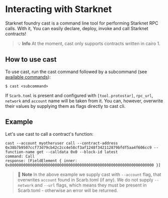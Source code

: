 # Interacting with Starknet

Starknet foundry cast is a command line tool for performing Starknet RPC calls. With it, You can easily declare, deploy, invoke and call Starknet contracts!

> 💡 **Info**
> At the moment, cast only supports contracts written in cairo 1.

## How to use cast

To use cast, run the cast command followed by a subcommand (see [available commands](../appendix/cast/index.html)):
```shell
$ cast <subcommand>
```

If `Scarb.toml` is present and configured with `[tool.protostar]`, `rpc_url`, `network` and `account` name will be taken from it. You can, however, overwrite their values by supplying them as flags directly to cast cli.

## Example

Let's use cast to call a contract's function:

```shell
cast --account myotheruser call --contract-address 0x38b7b9507ccf73d79cb42c2cc4e58cf3af1248f342112879bfdf5aa4f606cc9 --function-name get --calldata 0x0 --block-id latest
command: Call
response: [FieldElement { inner: 0x0000000000000000000000000000000000000000000000000000000000000000 }]

```

> 📝 **Note**
> In the above example we supply cast with `--account` flag, that overwrites `account` found in Scarb.toml (if any). We do not supply `--network` and `--url` flags, which means they must be present in Scarb.toml - otherwise an error will be returned.
